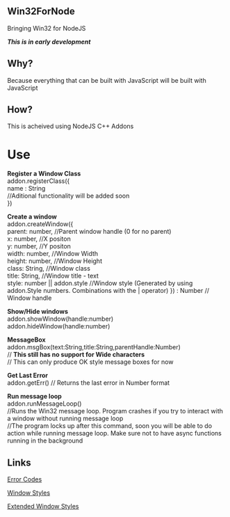 Win32ForNode
------------

Bringing Win32 for NodeJS

**_This is in early development_**

Why?
----

Because everything that can be built with JavaScript will be built with JavaScript

How?
----

This is acheived using NodeJS C++ Addons

Use
===

**Register a Window Class**  
addon.registerClass({  
name : String  
//Aditional functionality will be added soon  
})  
  
**Create a window**  
addon.createWindow({  
parent: number,              //Parent window handle (0 for no parent)  
x: number,                   //X positon  
y: number,                   //Y positon  
width: number,               //Window Width  
height: number,              //Window Height  
class: String,               //Window class  
title: String,               //Window title - text  
style: number || addon.style //Window style (Generated by using addon.Style numbers. Combinations with the | operator)
}) : Number // Window handle  
  
**Show/Hide windows**  
addon.showWindow(handle:number)  
addon.hideWindow(handle:number)  
  
**MessageBox**  
addon.msgBox(text:String,title:String,parentHandle:Number)  
// **This still has no support for Wide characters**  
// This can only produce OK style message boxes for now  
  
**Get Last Error**  
addon.getErr() // Returns the last error in Number format
  
**Run message loop**  
addon.runMessageLoop()  
//Runs the Win32 message loop. Program crashes if you try to interact with a window without running message loop  
//The program locks up after this command, soon you will be able to do action while running message loop. Make sure not to have async functions running in the background


Links
-----
[Error Codes](https://learn.microsoft.com/en-us/windows/win32/debug/system-error-codes)

[Window Styles](https://learn.microsoft.com/en-us/windows/win32/winmsg/window-styles)

[Extended Window Styles](https://learn.microsoft.com/en-us/windows/win32/winmsg/extended-window-styles)